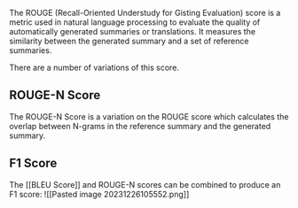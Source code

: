 The ROUGE (Recall-Oriented Understudy for Gisting Evaluation) score is a metric used in natural language processing to evaluate the quality of automatically generated summaries or translations. It measures the similarity between the generated summary and a set of reference summaries.

There are a number of variations of this score.

## ROUGE-N Score
The ROUGE-N Score is a variation on the ROUGE score which calculates the overlap between N-grams in the reference summary and the generated summary. 

## F1 Score
The [[BLEU Score]] and ROUGE-N scores can be combined to produce an F1 score:
![[Pasted image 20231226105552.png]]